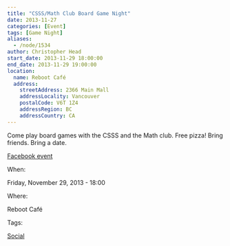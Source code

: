 ```yaml
---
title: "CSSS/Math Club Board Game Night"
date: 2013-11-27
categories: [Event]
tags: [Game Night]
aliases:
  - /node/1534
author: Christopher Head
start_date: 2013-11-29 18:00:00
end_date: 2013-11-29 19:00:00
location:
  name: Reboot Café
  address:
    streetAddress: 2366 Main Mall
    addressLocality: Vancouver
    postalCode: V6T 1Z4
    addressRegion: BC
    addressCountry: CA
---
```


Come play board games with the CSSS and the Math club. Free pizza! Bring friends. Bring a date.

[Facebook event](https://www.facebook.com/events/211995645646886/)

When:

Friday, November 29, 2013 - 18:00

Where:

Reboot Café

Tags:

[Social](/social)
